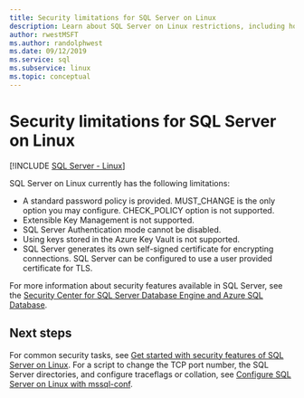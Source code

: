 ```yaml
---
title: Security limitations for SQL Server on Linux
description: Learn about SQL Server on Linux restrictions, including how using keys stored in Azure Key Vault and extensible Key Management are not supported.
author: rwestMSFT
ms.author: randolphwest
ms.date: 09/12/2019
ms.service: sql
ms.subservice: linux
ms.topic: conceptual
---
```

# Security limitations for SQL Server on Linux

[!INCLUDE [SQL Server - Linux](../includes/applies-to-version/sql-linux.md)]

SQL Server on Linux currently has the following limitations:

* A standard password policy is provided. MUST_CHANGE is the only option you may configure. CHECK_POLICY option is not supported.
* Extensible Key Management is not supported.
* SQL Server Authentication mode cannot be disabled. 
* Using keys stored in the Azure Key Vault is not supported.
* SQL Server generates its own self-signed certificate for encrypting connections. SQL Server can be configured to use a user provided certificate for TLS. 

For more information about security features available in SQL Server, see the [Security Center for SQL Server Database Engine and Azure SQL Database](../relational-databases/security/security-center-for-sql-server-database-engine-and-azure-sql-database.md).

## Next steps

For common security tasks, see [Get started with security features of SQL Server on Linux](sql-server-linux-security-get-started.md). For a script to change the TCP port number, the SQL Server directories, and configure traceflags or collation, see [Configure SQL Server on Linux with mssql-conf](sql-server-linux-configure-mssql-conf.md).
